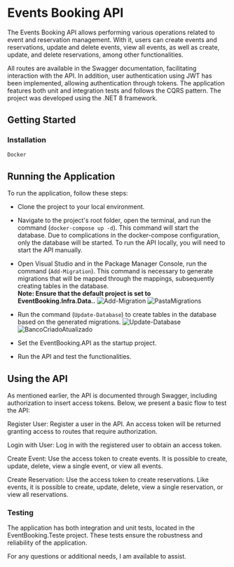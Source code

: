 # Events Booking API

The Events Booking API allows performing various operations related to event and reservation management. With it, users can create events and reservations, update and delete events, view all events, as well as create, update, and delete reservations, among other functionalities.

All routes are available in the Swagger documentation, facilitating interaction with the API. In addition, user authentication using JWT has been implemented, allowing authentication through tokens. The application features both unit and integration tests and follows the CQRS pattern. The project was developed using the .NET 8 framework.

## Getting Started

### Installation
```bash
Docker
```


## Running the Application

To run the application, follow these steps:

- Clone the project to your local environment.
- Navigate to the project's root folder, open the terminal, and run the command (`docker-compose up -d`). This command will start the database. Due to complications in the docker-compose configuration, only the database will be started. To run the API locally, you will need to start the API manually.
- Open Visual Studio and in the Package Manager Console, run the command (`Add-Migration`). This command is necessary to generate migrations that will be mapped through the mappings, subsequently creating tables in the database. 
  <br><strong>Note: Ensure that the default project is set to EventBooking.Infra.Data..</strong>
  ![Add-Migration](https://github.com/tiagoferreiraf/EventBooking-API/assets/64914744/f944e534-5641-4689-82b9-5b081be33131)
  ![PastaMigrations](https://github.com/tiagoferreiraf/EventBooking-API/assets/64914744/19ced195-9680-4973-acf2-164b031f3cc1)

- Run the command  (`Update-Database`) to create tables in the database based on the generated migrations.
   ![Update-Database](https://github.com/tiagoferreiraf/EventBooking-API/assets/64914744/d4412bbc-c012-4192-a007-106cbcd7fd96)
    ![BancoCriadoAtualizado](https://github.com/tiagoferreiraf/EventBooking-API/assets/64914744/45f5865c-a915-46ca-a710-9984a3a79fae)

  

- Set the EventBooking.API as the startup project.
- Run the API and test the functionalities.

## Using the API

As mentioned earlier, the API is documented through Swagger, including authorization to insert access tokens. Below, we present a basic flow to test the API:

Register User: Register a user in the API. An access token will be returned granting access to routes that require authorization.

Login with User: Log in with the registered user to obtain an access token.

Create Event: Use the access token to create events. It is possible to create, update, delete, view a single event, or view all events.

Create Reservation: Use the access token to create reservations. Like events, it is possible to create, update, delete, view a single reservation, or view all reservations.

### Testing

The application has both integration and unit tests, located in the EventBooking.Teste project. These tests ensure the robustness and reliability of the application.

For any questions or additional needs, I am available to assist.


